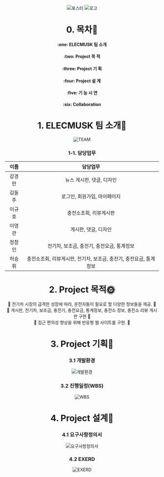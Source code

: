 <div align=center>

![포스터](https://github.com/hykim-king/ELECMUSK/blob/main/doc/images/Poster.PNG)
![로고](https://github.com/hykim-king/ELECMUSK/blob/main/doc/images/EVerything_logo.png)  
  
# 0. 목차:link:   
<H4>:one: ELECMUSK 팀 소개
 <br>
<H4>:two: Project 목 적   
 <br>
<H4>:three: Project 기 획   
 <br>
<H4>:four: Project 설 계   
 <br>
<H4>:five: 기 능 시 연   
 <br>
<H4>:six: Collaboration   
 <br>

# 1. ELECMUSK 팀 소개:raised_hands:
![TEAM](https://github.com/hykim-king/ELECMUSK/blob/main/doc/images/people.PNG)
  
 ### 1-1. 담당업무 
|이름|담당업무|
|:-------:|:-------:|
|강경만| 뉴스 게시판, 댓글, 디자인|
|김동주| 로그인, 회원가입, 마이페이지|
|이규호| 충전소조회, 리뷰게시판|
|이영관| 게시판, 댓글, 디자인|
|정창인| 전기차, 보조금, 충전기, 충전요금, 통계정보|
|허승휘| 충전소조회, 리뷰게시판, 전기차, 보조금, 충전기, 충전요금, 통계정보|

# 2. Project 목적:sun_with_face:   

:round_pushpin: 전기차 시장의 급격한 성장에 따라, 운전자들이 필요로 할 다양한 정보들을 제공. :triangular_flag_on_post:   
:round_pushpin: 게시판, 전기차, 보조금, 충전기, 충전요금, 통계정보, 충전소 정보, 충전소 리뷰 게시판 구현 :triangular_flag_on_post:   
:round_pushpin: 접근 편의성 향상을 위해 반응형 웹 사이트를 구현. :triangular_flag_on_post:   

  
# 3. Project 기획:seedling:   
 ### 3.1 개발환경
![개발환경](https://github.com/hykim-king/ELECMUSK/blob/main/doc/images/use_tools.png)
  
 ### 3.2 진행일정(WBS)
 ![WBS](https://github.com/hykim-king/ELECMUSK/blob/main/doc/images/WBS.png)
  
 

# 4. Project 설계:sunflower:   
  ### 4.1 요구사항정의서
  ![요구사항정의서](https://github.com/hykim-king/ELECMUSK/blob/main/doc/images/%EC%9A%94%EA%B5%AC%EC%82%AC%ED%95%AD%EC%A0%95%EC%9D%98%EC%84%9C.png)
  
  ### 4.2 EXERD
![EXERD](https://github.com/hykim-king/ELECMUSK/blob/main/doc/images/exerd.png)

</div>
